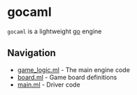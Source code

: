 # gocaml

`gocaml` is a lightweight [go](https://en.wikipedia.org/wiki/Go_(game)) engine

## Navigation

- [game_logic.ml](lib/game_logic.ml) - The main engine code
- [board.ml](lib/board.ml) - Game board definitions
- [main.ml](bin/main.ml) - Driver code
